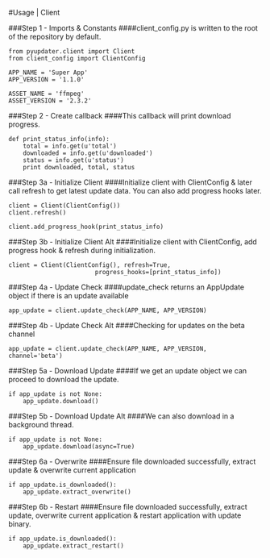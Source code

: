 #Usage | Client

###Step 1 - Imports & Constants
####client_config.py is written to the root of the repository by default.
```
from pyupdater.client import Client
from client_config import ClientConfig

APP_NAME = 'Super App'
APP_VERSION = '1.1.0'

ASSET_NAME = 'ffmpeg'
ASSET_VERSION = '2.3.2'
```

###Step 2 - Create callback
####This callback will print download progress.
```
def print_status_info(info):
    total = info.get(u'total')
    downloaded = info.get(u'downloaded')
    status = info.get(u'status')
    print downloaded, total, status
```

###Step 3a - Initialize Client
####Initialize client with ClientConfig & later call refresh to get latest update data. You can also add progress hooks later.
```
client = Client(ClientConfig())
client.refresh()

client.add_progress_hook(print_status_info)
```

###Step 3b - Initialize Client Alt
####Initialize client with ClientConfig, add progress hook & refresh during initialization.
```
client = Client(ClientConfig(), refresh=True,
                        progress_hooks=[print_status_info])
```

###Step 4a - Update Check
####update_check returns an AppUpdate object if there is an update available
```
app_update = client.update_check(APP_NAME, APP_VERSION)
```

###Step 4b - Update Check Alt
####Checking for updates on the beta channel
```
app_update = client.update_check(APP_NAME, APP_VERSION, channel='beta')
```

###Step 5a - Download Update
####If we get an update object we can proceed to download the update.
```
if app_update is not None:
    app_update.download()
```

###Step 5b - Download Update Alt
####We can also download in a background thread.
```
if app_update is not None:
    app_update.download(async=True)
```

###Step 6a - Overwrite
####Ensure file downloaded successfully, extract update & overwrite current application

```
if app_update.is_downloaded():
    app_update.extract_overwrite()
```

###Step 6b - Restart
####Ensure file downloaded successfully, extract update, overwrite current application & restart application with update binary.

```
if app_update.is_downloaded():
    app_update.extract_restart()
```
